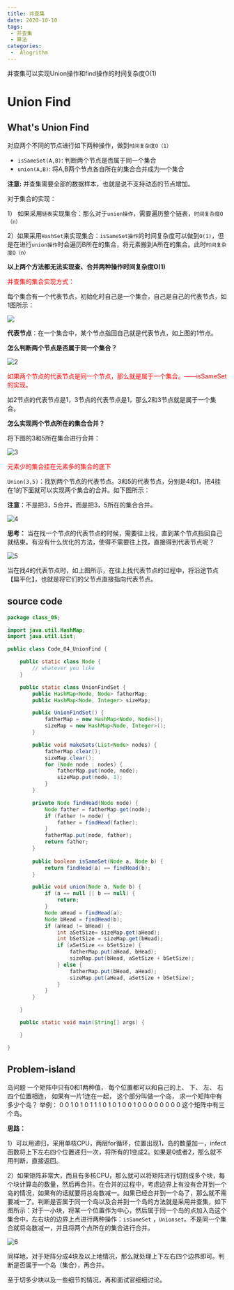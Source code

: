 ```yaml
---
title: 并查集
date: 2020-10-10
tags:
 - 并查集
 - 算法
categories:
 -  Alogrithm
---
```

并查集可以实现Union操作和find操作的时间复杂度O(1)

<!-- more -->
# Union Find

## What's Union Find

对应两个不同的节点进行如下两种操作，做到`时间复杂度O（1）`

- `isSameSet(A,B)`: 判断两个节点是否属于同一个集合
- `union(A,B)`: 将A,B两个节点各自所在的集合合并成为一个集合

**注意:** 并查集需要全部的数据样本，也就是说不支持动态的节点增加。

对于集合的实现：

1） 如果采用`链表`实现集合：那么对于`union操作`，需要遍历整个链表，`时间复杂度O（n）`

2）如果采用`HashSet`来实现集合：`isSameSet操作`的时间复杂度可以做到`O(1)`，但是在进行`union操作`时会遍历B所在的集合，将元素搬到A所在的集合。此时`时间复杂度O（n）`

**以上两个方法都无法实现查、合并两种操作时间复杂度O(1)**

<font color='red'>并查集的集合实现方式：</font>

每个集合有一个代表节点，初始化时自己是一个集合，自己是自己的代表节点，如1图所示：

![](https://gitee.com/KingJzt/myblog-image-bed/raw/master/20201012151909.png)


**代表节点**：在一个集合中，某个节点指回自己就是代表节点，如上图的1节点。

**怎么判断两个节点是否属于同一个集合？**

![2](https://i.loli.net/2020/10/12/3R4nCSeWDxtlUVk.png)



<font color='red'>如果两个节点的代表节点是同一个节点，那么就是属于一个集合。——isSameSet的实现。</font>

如2节点的代表节点是1，3节点的代表节点是1，那么2和3节点就是属于一个集合。

**怎么实现两个节点所在的集合合并？**

将下图的3和5所在集合进行合并：

![3](https://i.loli.net/2020/10/12/2xE6RTsk48r5uKi.png)





<font color='red'>元素少的集合挂在元素多的集合的底下</font>

`Union(3,5)`：找到两个节点的代表节点。3和5的代表节点，分别是4和1，把4挂在1的下面就可以实现两个集合的合并。如下图所示：

**注意**：不是把3，5合并，而是把3，5所在的集合合并。



![4](https://i.loli.net/2020/10/12/SjlDQwqTCERrmcu.png)

**思考：** 当在找一个节点的代表节点的时候，需要往上找，直到某个节点指回自己就结束。有没有什么优化的方法，使得不需要往上找，直接得到代表节点呢？

![5](https://i.loli.net/2020/10/12/p4kfNozCdvSgewA.png)





当在找4的代表节点时，如上图所示，在往上找代表节点的过程中，将沿途节点【扁平化】，也就是将它们的父节点直接指向代表节点。

## source code

```java
package class_05;

import java.util.HashMap;
import java.util.List;

public class Code_04_UnionFind {

	public static class Node {
		// whatever you like
	}

	public static class UnionFindSet {
		public HashMap<Node, Node> fatherMap;
		public HashMap<Node, Integer> sizeMap;

		public UnionFindSet() {
			fatherMap = new HashMap<Node, Node>();
			sizeMap = new HashMap<Node, Integer>();
		}

		public void makeSets(List<Node> nodes) {
			fatherMap.clear();
			sizeMap.clear();
			for (Node node : nodes) {
				fatherMap.put(node, node);
				sizeMap.put(node, 1);
			}
		}

		private Node findHead(Node node) {
			Node father = fatherMap.get(node);
			if (father != node) {
				father = findHead(father);
			}
			fatherMap.put(node, father);
			return father;
		}
		
		public boolean isSameSet(Node a, Node b) {
			return findHead(a) == findHead(b);
		}

		public void union(Node a, Node b) {
			if (a == null || b == null) {
				return;
			}
			Node aHead = findHead(a);
			Node bHead = findHead(b);
			if (aHead != bHead) {
				int aSetSize= sizeMap.get(aHead);
				int bSetSize = sizeMap.get(bHead);
				if (aSetSize <= bSetSize) {
					fatherMap.put(aHead, bHead);
					sizeMap.put(bHead, aSetSize + bSetSize);
				} else {
					fatherMap.put(bHead, aHead);
					sizeMap.put(aHead, aSetSize + bSetSize);
				}
			}
		}

	}

	public static void main(String[] args) {

	}

}

```



## Problem-island

岛问题
一个矩阵中只有0和1两种值， 每个位置都可以和自己的上、 下、 左、 右四个位置相连， 如果有一片1连在一起， 这个部分叫做一个岛， 求一个矩阵中有多少个岛？
举例：
0 0 1 0 1 0
1 1 1 0 1 0
1 0 0 1 0 0
0 0 0 0 0 0
这个矩阵中有三个岛。

**思路：**

1）可以用递归，采用单核CPU，两层for循环，位置出现1，岛的数量加一，infect函数将上下左右四个位置递归一次，将所有的1变成2。如果是0或者2，那么就不用判断，直接返回。

2）如果矩阵非常大，而且有多核CPU，那么就可以将矩阵进行切割成多个块，每个块计算岛的数量，然后再合并。在合并的过程中，考虑边界上有没有合并到一个岛的情况，如果有的话就要将总岛数减一。如果已经合并到一个岛了，那么就不需要减一了。判断是否属于同一个岛以及合并到一个岛的方法就是采用并查集，如下图所示：对于一小块，将某一个位置作为中心，然后属于同一个岛的点加入岛这个集合中，左右块的边界上点进行两种操作：`isSameSet` ，`Unionset`。不是同一个集合就将岛数减一，并且将两个点所在的集合进行合并。

![6](https://i.loli.net/2020/10/12/fVj23nFxiRypdZ5.png)



同样地，对于矩阵分成4块及以上地情况，那么就处理上下左右四个边界即可。判断是否属于一个岛（集合），再合并。

至于切多少块以及一些细节的情况，再和面试官细细讨论。